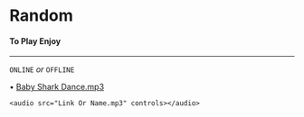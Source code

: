 # Random
#### To Play Enjoy ####
********************************************

`ONLINE` *or* `OFFLINE`

• [Baby Shark Dance.mp3](https://github.com/MusicEnjoy/Kids/raw/main/Baby%20Shark%20Dance.mp3)

~~~
<audio src="Link Or Name.mp3" controls></audio>
~~~













